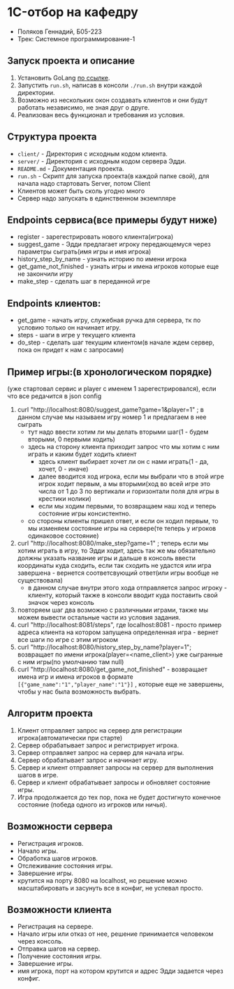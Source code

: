 # 1C-отбор на кафедру

- Поляков Геннадий, Б05-223
- Трек: Системное программирование-1

## Запуск проекта и описание

1. Установить GoLang [по ссылке](https://go.dev/doc/install).
2. Запустить `run.sh`, написав в консоли `./run.sh` внутри каждой директории.
3. Возможно из нескольких окон создавать клиентов и они будут работать независимо, не зная друг о друге.
4. Реализован весь функционал и требования из условия.

## Структура проекта

- `client/` - Директория с исходным кодом клиента.
- `server/` - Директория с исходным кодом сервера Эдди.
- `README.md` - Документация проекта.
- `run.sh` - Скрипт для запуска проекта(в каждой папке свой), для начала надо стартовать Server, потом Client
- Клиентов может быть сколь угодно много
- Сервер надо запускать в единственном экземпляре


## Endpoints сервиса(все примеры будут ниже)
- register - зарегестрировать нового клиента(игрока)
- suggest_game - Эдди предлагает игроку передающемуся через параметры сыграть(имя игры и имя игрока)
- history_step_by_name - узнать историю по имени игрока
- get_game_not_finished - узнать игры и имена игроков которые еще не закончили игру
- make_step - сделать шаг в переданной игре

## Endpoints клиентов:
- get_game - начать игру, служебная ручка для сервера, тк по условию только он начинает игру.
- steps - шаги в игре у текущего клиента
- do_step - сделать шаг текущим клиентом(в начале ждем сервер, пока он придет к нам с запросами)

## Пример игры:(в хронологическом порядке)
(уже стартовал сервис и player с именем 1 зарегестрировался), если что все редачится в json config
1) curl "http://localhost:8080/suggest_game?game=1&player=1" ; в данном случае мы называем игру номер 1 и предлагаем в нее сыграть
    * тут надо ввести хотим ли мы делать вторыми шаг(1 - будем вторыми, 0 первыми ходить)
    * здесь на сторону клиента приходит запрос что мы хотим с ним играть и каким будет ходить клиент
       * здесь клиент выбирает хочет ли он с нами играть(1 - да, хочет, 0 - иначе)
       * далее вводится ход игрока, если мы выбрали что в этой игре игрок ходит первым, а мы вторыми(ход во всей игре это числа от 1 до 3 по вертикали и горизонтали поля для игры в крестики нолики)
       * если мы ходим первыми, то возвращаем наш ход и теперь состояние игры консистентно.
    * со стороны клиенты пришел ответ, и если он ходил первым, то мы изменяем состояние игры на сервере(те теперь у игроков одинаковое состояние)
2) curl "http://localhost:8080/make_step?game=1" ; теперь если мы хотим играть в игру, то Эдди ходит, здесь так же мы обязательно должны указать название игры и дальше в консоль ввести координаты куда сходить, если так сходить не удастся или игра завершена - вернется соответсвующий ответ(или игры вообще не существовала)
    * в данном случае внутри этого хода отправляется запрос игроку - клиенту, который также в консоли вводит куда поставить свой значок через консоль
3) повторяем шаг два возможно с различными играми, также мы можем вывести остальные части из условия задания.
4) curl "http://localhost:8081/steps", где localhost:8081 - просто пример адреса клиента на котором запущена определенная игра - вернет все шаги по игре с этим игроком
5) curl "http://localhost:8080/history_step_by_name?player=1"; возвращает по имени игрока(player=<name_client>) уже сыгранные с ним игры(по умолчанию там null)
6) curl "http://localhost:8080/get_game_not_finished" - возвращает имена игр и имена игроков в формате `[{"game_name":"1","player_name":"1"}]` , которые еще не завершены, чтобы у нас была возможность выбрать.

## Алгоритм проекта

1. Клиент отправляет запрос на сервер для регистрации игрока(автоматически при старте)
2. Сервер обрабатывает запрос и регистрирует игрока.
3. Сервер отправляет запрос на сервер для начала игры.
4. Сервер обрабатывает запрос и начинает игру.
5. Сервер и клиент отправляет запросы на сервер для выполнения шагов в игре.
6. Сервер и клиент обрабатывает запросы и обновляет состояние игры.
7. Игра продолжается до тех пор, пока не будет достигнуто конечное состояние (победа одного из игроков или ничья).

## Возможности сервера

- Регистрация игроков.
- Начало игры.
- Обработка шагов игроков.
- Отслеживание состояния игры.
- Завершение игры.
- крутится на порту 8080 на localhost, но решение можно масштабировать и засунуть все в конфиг, не успевал просто.

## Возможности клиента

- Регистрация на сервере.
- Начало игры или отказ от нее, решение принимается человеком через консоль.
- Отправка шагов на сервер.
- Получение состояния игры.
- Завершение игры.
- имя игрока, порт на котором крутится и адрес Эдди задается через конфиг.
